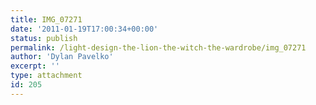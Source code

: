 ```yaml
---
title: IMG_07271
date: '2011-01-19T17:00:34+00:00'
status: publish
permalink: /light-design-the-lion-the-witch-the-wardrobe/img_07271
author: 'Dylan Pavelko'
excerpt: ''
type: attachment
id: 205
---
```

<!DOCTYPE html PUBLIC "-//W3C//DTD HTML 4.0 Transitional//EN" "http://www.w3.org/TR/REC-html40/loose.dtd">
<?xml encoding="UTF-8">
